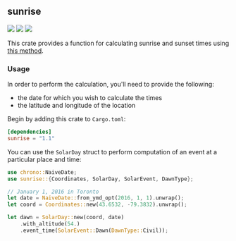 ## sunrise

[![](https://img.shields.io/crates/l/sunrise)][license]
[![](https://img.shields.io/crates/v/sunrise)][crate]
[![](https://img.shields.io/docsrs/sunrise)][docs]

This crate provides a function for calculating sunrise and sunset times using [this method](https://en.wikipedia.org/wiki/Sunrise_equation#Complete_calculation_on_Earth).

### Usage

In order to perform the calculation, you'll need to provide the following:

- the date for which you wish to calculate the times
- the latitude and longitude of the location

Begin by adding this crate to `Cargo.toml`:

```toml
[dependencies]
sunrise = "1.1"
```

You can use the `SolarDay` struct to perform computation of an event at a
particular place and time:

```rust
use chrono::NaiveDate;
use sunrise::{Coordinates, SolarDay, SolarEvent, DawnType};

// January 1, 2016 in Toronto
let date = NaiveDate::from_ymd_opt(2016, 1, 1).unwrap();
let coord = Coordinates::new(43.6532, -79.3832).unwrap();

let dawn = SolarDay::new(coord, date)
    .with_altitude(54.)
    .event_time(SolarEvent::Dawn(DawnType::Civil));
```

[crate]: https://crates.io/crates/sunrise "crates.io"
[docs]: https://docs.rs/sunrise "Documentation"
[license]: http://opensource.org/licenses/MIT "MIT License"
